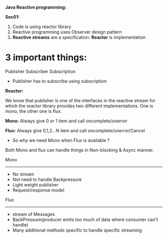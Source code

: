 **Java Reactive programming:**

**Sec01:**

1. Code is using reactor library
2. Reactive programming uses Observer design pattern
3. **Reactive streams** are a specification: **Reactor** is implementation

# 3 important things:

Publisher
Subscriber 
Subscription

- Publisher has to subscribe using subscription


**Reactor:**

We know that publisher is one of the interfaces in the reactive stream for which the reactor library provides two different implementations.
One is mono, the other one is flux.


**Mono:** Always give 0 or 1 item and call oncomplete/onerror

**Flux:** Always give 0,1,2...N item and call oncomplete/onerror/Cancel

* So why we need Mono when Flux is available ?

Both Mono and flux can handle things in Non-blocking & Async manner.

  Mono     
______________
* No stream                          
* Not need to handle Backpressure    
* Light weight publisher         
* Request/response model          

Flux
______
* stream of Messages
* BackPressure(producer emits too much of data where consumer can't handle)
* Many additional methods specific to handle specific streaming





